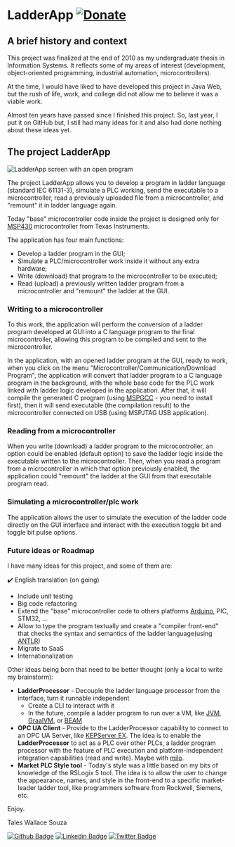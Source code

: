 # LadderApp [![Donate](https://img.shields.io/badge/Donate-PayPal-green.svg)](https://www.paypal.com/cgi-bin/webscr?cmd=_donations&business=Z2CDXWJ4L25GQ&item_name=LadderApp+development&currency_code=USD)

## A brief history and context

This project was finalized at the end of 2010 as my undergraduate thesis in Information Systems. It reflects some of my areas of interest (development, object-oriented programming, industrial automation, microcontrollers).

At the time, I would have liked to have developed this project in Java Web, but the rush of life, work, and college did not allow me to believe it was a viable work.

Almost ten years have passed since I finished this project. So, last year, I put it on GitHub but, I still had many ideas for it and also had done nothing about these ideas yet.


## The project LadderApp

![LadderApp screen with an open program](images/ladderapp-running.gif)


The project LadderApp allows you to develop a program in ladder language (standard IEC 61131-3), simulate a PLC working, send the executable to a microcontroller, read a previously uploaded file from a microcontroller, and "remount" it in ladder language again.

Today "base" microcontroller code inside the project is designed only for [MSP430](http://www.ti.com/microcontrollers/msp430-ultra-low-power-mcus/overview.html) microcontroller from Texas Instruments.

The application has four main functions:

- Develop a ladder program in the GUI;
- Simulate a PLC/microcontroller work inside it without any extra hardware;
- Write (download) that program to the microcontroller to be executed;
- Read (upload) a previously written ladder program from a microcontroller and "remount" the ladder at the GUI.


### Writing to a microcontroller

To this work, the application will perform the conversion of a ladder program developed at GUI into a C language program to the final microcontroller, allowing this program to be compiled and sent to the microcontroller. 

In the application, with an opened ladder program at the GUI, ready to work, when you click on the menu "Microcontroller/Communication/Download Program", the application will convert that ladder program to a C language program in the background, with the whole base code for the PLC work linked with ladder logic developed in the application. After that, it will compile the generated C program (using [MSPGCC](https://www.ti.com/application/MSP430-GCC-OPENSOURCE) - you need to install first), then it will send executable (the compilation result) to the microcontroller connected on USB (using MSPJTAG USB application).


### Reading from a microcontroller

When you write (download) a ladder program to the microcontroller, an option could be enabled (default option) to save the ladder logic inside the executable written to the microcontroller. Then, when you read a program from a microcontroller in which that option previously enabled, the application could "remount" the ladder at the GUI from that executable program read.


### Simulating a microcontroller/plc work

The application allows the user to simulate the execution of the ladder code directly on the GUI interface and interact with the execution toggle bit and toggle bit pulse options.


### Future ideas or Roadmap

I have many ideas for this project, and some of them are:

:heavy_check_mark: English translation (on going)
- Include unit testing
- Big code refactoring
- Extend the "base" microcontroller code to others platforms [Arduino](https://www.arduino.cc/), PIC, STM32, ...
- Allow to type the program textually and create a "compiler front-end" that checks the syntax and semantics of the ladder language(using [ANTLR](https://www.antlr.org/))
- Migrate to SaaS
- Internationalization

Other ideas being born that need to be better thought (only a local to write my brainstorm):

- **LadderProcessor** - 
	Decouple the ladder language processor from the interface, turn it runnable independent
	- Create a CLI to interact with it
	- In the future, compile a ladder program to run over a VM, like [JVM](https://en.wikipedia.org/wiki/Java_virtual_machine), [GraalVM](https://www.graalvm.org/), or [BEAM](https://en.wikipedia.org/wiki/BEAM_(Erlang_virtual_machine))
- **OPC UA Client** - 
	Provide to the LadderProcessor capability to connect to an OPC UA Server, like [KEPServer EX](https://www.kepware.com/en-us/products/kepserverex/features/opc-ua-server-interface/). The idea is to enable the **LadderProcessor** to act as a PLC over other PLCs, a ladder program processor with the feature of PLC execution and platform-independent integration capabilities (read and write). Maybe with [milo](https://github.com/eclipse/milo).
- **Market PLC Style tool** -
	Today's style was a little based on my bits of knowledge of the RSLogix 5 tool. The idea is to allow the user to change the appearance, names, and style in the front-end to a specific market-leader ladder tool, like programmers software from Rockwell, Siemens, etc.


Enjoy.

Tales Wallace Souza

[![Github Badge](https://img.shields.io/badge/-Github-000?style=flat-square&logo=Github&logoColor=white&link=https://github.com/taleswsouza)](https://github.com/taleswsouza)
[![Linkedin Badge](https://img.shields.io/badge/-LinkedIn-blue?style=flat-square&logo=Linkedin&logoColor=white&link=https://www.linkedin.com/in/taleswsouza/)](https://www.linkedin.com/in/taleswsouza/)
[![Twitter Badge](https://img.shields.io/badge/-Twitter-1ca0f1?style=flat-square&labelColor=1ca0f1&logo=twitter&logoColor=white&link=https://twitter.com/fagnerpsantos)](https://twitter.com/taleswsouza)
